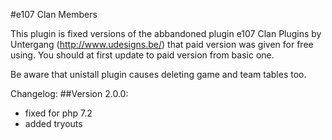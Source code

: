 #e107 Clan Members

This plugin is fixed versions of the abbandoned plugin e107 Clan Plugins by Untergang (http://www.udesigns.be/) that paid version was given for free using.
You should at first update to paid version from basic one.

Be aware that unistall plugin causes deleting game and team tables too.


Changelog:
##Version 2.0.0:
- fixed for php 7.2
- added tryouts


 
